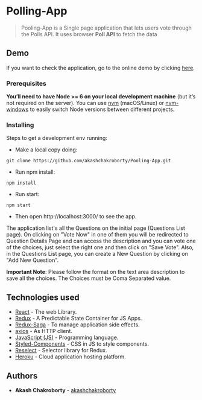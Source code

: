 # Polling-App

> Pooling-App is a Single page application that lets users vote through the Polls API. It uses browser **Poll API** to fetch the data

## Demo

If you want to check the application, go to the online demo by clicking [here](https://pooling-app-live.herokuapp.com/).

### Prerequisites

**You’ll need to have Node >= 6 on your local development machine** (but it’s not required on the server). You can use [nvm](https://github.com/creationix/nvm#installation) (macOS/Linux) or [nvm-windows](https://github.com/coreybutler/nvm-windows#node-version-manager-nvm-for-windows) to easily switch Node versions between different projects.

### Installing

Steps to get a development env running:

* Make a local copy doing:

```
git clone https://github.com/akashchakroborty/Pooling-App.git
```

* Run npm install:

```
npm install
```

* Run start:

```
npm start
```

* Then open http://localhost:3000/ to see the app.

The application list's all the Questions on the initial page (Questions List page). On clicking on "Vote Now" in one of them you will be redirected to Question Details Page and can access the description and you can vote one of the choices, just select the right one and then click on "Save Vote".
Also, in the Questions List page, you can create a New Question by clicking on "Add New Question".

**Important Note**: Please follow the format on the text area description to save all the choices. The Choices must be Coma Separated value.

## Technologies used

* [React](https://github.com/facebook/create-react-app) - The web Library.
* [Redux](https://redux.js.org/) - A Predictable State Container for JS Apps.
* [Redux-Saga](https://github.com/redux-saga/redux-saga) - To manage application side effects.
* [axios](https://github.com/axios/axios) - As HTTP client.
* [JavaScript (JS)](https://developer.mozilla.org/en-US/docs/Web/JavaScript) - Programming language.
* [Styled-Components](https://github.com/styled-components/styled-components) - CSS in JS to style components.
* [Reselect](https://github.com/reduxjs/reselect) - Selector library for Redux.
* [Heroku](https://dashboard.heroku.com/) - Cloud application hosting platform.

## Authors

* **Akash Chakroborty** - [akashchakroborty](https://github.com/akashchakroborty)
